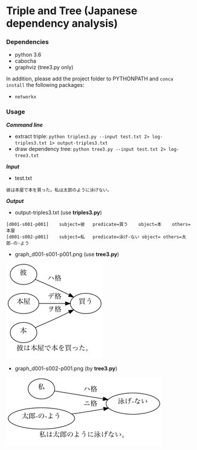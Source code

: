 # Triple and Tree (Japanese dependency analysis)

### Dependencies
- python 3.6
- cabocha
- graphviz (tree3.py only)

In addition, please add the project folder to PYTHONPATH and `conca install` the following packages:
- `networkx`

### Usage ###

***Command line***
- extract triple: `python triples3.py --input test.txt 2> log-triples3.txt 1> output-triples3.txt`
- draw dependency tree: `python tree3.py --input test.txt 2> log-tree3.txt`

***Input***
- test.txt
```
彼は本屋で本を買った。私は太郎のように泳げない。
```

***Output***
- output-triples3.txt (use **triples3.py**)
```
[d001-s001-p001]	subject=彼	predicate=買う	object=本	others=本屋
[d001-s002-p001]	subject=私	predicate=泳げ-ない	object=	others=太郎-の-よう
```
- graph_d001-s001-p001.png (use **tree3.py**)

<img src="graph_d001-s001-p001.png" width="262px" height="261px"/>


- graph_d001-s002-p001.png (by **tree3.py**)

<img src="graph_d001-s002-p001.png" width="420px" height="186px"/>

